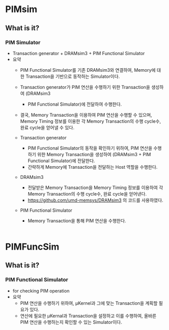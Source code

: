 # PIMsim
## What is it?

### PIM Simulator
- Transaction generator + DRAMsim3 + PIM Functional Simulator
- 요약
  - PIM Functional Simulator를 기존 DRAMsim3와 연결하여, Memory에 대한 Transaction을
    기반으로 동작하는 Simulator이다.
  - Transaction generator가 PIM 연산을 수행하기 위한 Transaction을 생성하여 (DRAMsim3
	+ PIM Functional Simulator)에 전달하여 수행한다.
  - 결국, Memory Transaction을 이용하여 PIM 연산을 수행할 수 있으며, Memory Timing 
    정보를 이용한 각 Memory Transaction의 수행 cycle수, 완료 cycle을 얻어낼 수 있다.

  - Transaction generator 
    - PIM Functional Simulator의 동작을 확인하기 위하여, PIM 연산을 수행하기 위한 Memory
    Transaction을 생성하여 (DRAMsim3 + PIM Functional Simulator)에 전달한다.
    - 간략하게 Memory에 Transaction을 전달하는 Host 역할을 수행한다.
  - DRAMsim3
    - 전달받은 Memory Transaction을 Memory Timing 정보를 이용하여 각 Memory Transaction의
    수행 cycle수, 완료 cycle을 얻어낸다.
    - https://github.com/umd-memsys/DRAMsim3 의 코드를 사용하였다.
  - PIM Functional Simulator
    - Memory Transaction을 통해 PIM 연산을 수행한다.
<br><br>

# PIMFuncSim
## What is it?

### PIM Functional Simulator
- for checking PIM operation
- 요약 
  - PIM 연산을 수행하기 위하여, μKernel과 그에 맞는 Transaction을 계획할 필요가 있다.
  - 연산에 필요한 μKernal과 Transaction을 설정하고 이를 수행하여, 올바른 PIM 연산을 
    수행하는지 확인할 수 있는 Simulator이다.

